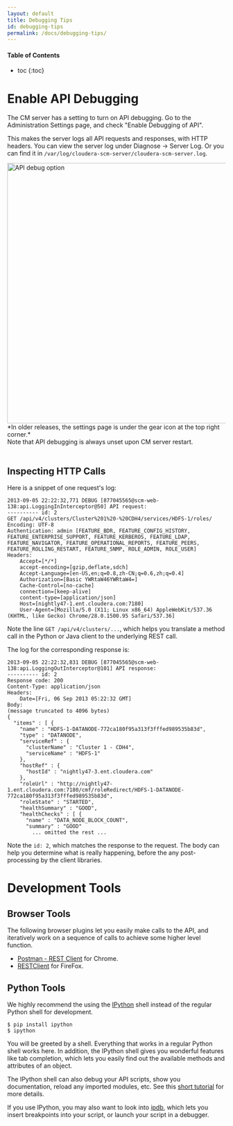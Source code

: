 ```yaml
---
layout: default
title: Debugging Tips
id: debugging-tips
permalink: /docs/debugging-tips/
---
```


#### Table of Contents ####

* toc
{:toc}

Enable API Debugging
====================
The CM server has a setting to turn on API debugging. Go to the Administration
Settings page, and check "Enable Debugging of API".

This makes the server logs all API requests and responses, with HTTP headers.
You can view the server log under Diagnose -> Server Log. Or you can find it in
`/var/log/cloudera-scm-server/cloudera-scm-server.log`.

<img class="image-embedded" src="{{ site.url }}/images/api_debug.jpg" alt="API debug option" width="600px">
*In older releases, the settings page is under the gear icon at the top right corner.*

<br/>
<div class="alert alert-warning">
  Note that API debugging is always unset upon CM server restart.
</div>
<br/>


Inspecting HTTP Calls
---------------------

Here is a snippet of one request's log:

    2013-09-05 22:22:32,771 DEBUG [877045565@scm-web-138:api.LoggingInInterceptor@50] API request:
    ---------- id: 2
    GET /api/v4/clusters/Cluster%201%20-%20CDH4/services/HDFS-1/roles/
    Encoding: UTF-8
    Authentication: admin [FEATURE_BDR, FEATURE_CONFIG_HISTORY, FEATURE_ENTERPRISE_SUPPORT, FEATURE_KERBEROS, FEATURE_LDAP, FEATURE_NAVIGATOR, FEATURE_OPERATIONAL_REPORTS, FEATURE_PEERS, FEATURE_ROLLING_RESTART, FEATURE_SNMP, ROLE_ADMIN, ROLE_USER]
    Headers: 
        Accept=[*/*]
        accept-encoding=[gzip,deflate,sdch]
        Accept-Language=[en-US,en;q=0.8,zh-CN;q=0.6,zh;q=0.4]
        Authorization=[Basic YWRtaW46YWRtaW4=]
        Cache-Control=[no-cache]
        connection=[keep-alive]
        content-type=[application/json]
        Host=[nightly47-1.ent.cloudera.com:7180]
        User-Agent=[Mozilla/5.0 (X11; Linux x86_64) AppleWebKit/537.36 (KHTML, like Gecko) Chrome/28.0.1500.95 Safari/537.36]

Note the line `GET /api/v4/clusters/...`, which helps you translate a method
call in the Python or Java client to the underlying REST call.

The log for the corresponding response is:

    2013-09-05 22:22:32,831 DEBUG [877045565@scm-web-138:api.LoggingOutInterceptor@101] API response:
    ---------- id: 2
    Response code: 200
    Content-Type: application/json
    Headers: 
        Date=[Fri, 06 Sep 2013 05:22:32 GMT]
    Body:
    (message truncated to 4096 bytes)
    {
      "items" : [ {
        "name" : "HDFS-1-DATANODE-772ca180f95a313f3fffed989535b83d",
        "type" : "DATANODE",
        "serviceRef" : {
          "clusterName" : "Cluster 1 - CDH4",
          "serviceName" : "HDFS-1"
        },
        "hostRef" : {
          "hostId" : "nightly47-3.ent.cloudera.com"
        },
        "roleUrl" : "http://nightly47-1.ent.cloudera.com:7180/cmf/roleRedirect/HDFS-1-DATANODE-772ca180f95a313f3fffed989535b83d",
        "roleState" : "STARTED",
        "healthSummary" : "GOOD",
        "healthChecks" : [ {
          "name" : "DATA_NODE_BLOCK_COUNT",
          "summary" : "GOOD"
            ... omitted the rest ...

Note the `id: 2`, which matches the response to the request. The body can help
you determine what is really happening, before the any post-processing by the
client libraries.


Development Tools
=================

Browser Tools
-------------
The following browser plugins let you easily make calls to the API, and
iteratively work on a sequence of calls to achieve some higher level function.

- [Postman - REST
  Client](https://chrome.google.com/webstore/detail/postman-rest-client/fdmmgilgnpjigdojojpjoooidkmcomcm)
  for Chrome.
- [RESTClient](https://addons.mozilla.org/en-US/firefox/addon/restclient/) for FireFox.


Python Tools
------------
We highly recommend the using the [IPython](http://ipython.org/) shell instead
of the regular Python shell for development.

    $ pip install ipython
    $ ipython

You will be greeted by a shell. Everything that works in a regular Python shell
works here. In addition, the IPython shell gives you wonderful features like tab
completion, which lets you easily find out the available methods and attributes
of an object.

The IPython shell can also debug your API scripts, show you documentation,
reload any imported modules, etc. See this [short
tutorial](http://ipython.org/ipython-doc/stable/interactive/tutorial.html) for
more details.

If you use IPython, you may also want to look into
[ipdb](https://pypi.python.org/pypi/ipdb), which lets you insert breakpoints
into your script, or launch your script in a debugger.
